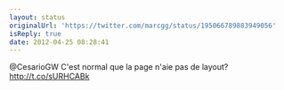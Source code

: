 ```yaml
---
layout: status
originalUrl: 'https://twitter.com/marcgg/status/195066789883949056'
isReply: true
date: 2012-04-25 08:28:41
---
```


@CesarioGW C'est normal que la page n'aie pas de layout?  http://t.co/sURHCABk
